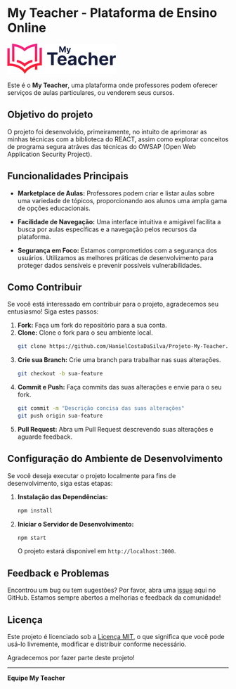 # My Teacher - Plataforma de Ensino Online

![My Teacher Logo](./public/imgs/myteacher.png) <!-- Substitua com o link do seu logo -->

Este é o **My Teacher**, uma plataforma onde professores podem oferecer serviços de aulas particulares, ou venderem seus cursos. 

## Objetivo do projeto

O projeto foi desenvolvido, primeiramente, no intuito de aprimorar as minhas técnicas com a biblioteca do REACT, assim como explorar conceitos de programa segura atráves das técnicas do OWSAP (Open Web Application Security Project).

## Funcionalidades Principais

- **Marketplace de Aulas:** Professores podem criar e listar aulas sobre uma variedade de tópicos, proporcionando aos alunos uma ampla gama de opções educacionais.
  
- **Facilidade de Navegação:** Uma interface intuitiva e amigável facilita a busca por aulas específicas e a navegação pelos recursos da plataforma.

- **Segurança em Foco:** Estamos comprometidos com a segurança dos usuários. Utilizamos as melhores práticas de desenvolvimento para proteger dados sensíveis e prevenir possíveis vulnerabilidades.

## Como Contribuir

Se você está interessado em contribuir para o projeto, agradecemos seu entusiasmo! Siga estes passos:

1. **Fork:** Faça um fork do repositório para a sua conta.
2. **Clone:** Clone o fork para o seu ambiente local.
    ```bash
    git clone https://github.com/HanielCostaDaSilva/Projeto-My-Teacher.git
    ```
3. **Crie sua Branch:** Crie uma branch para trabalhar nas suas alterações.
    ```bash
    git checkout -b sua-feature
    ```
4. **Commit e Push:** Faça commits das suas alterações e envie para o seu fork.
    ```bash
    git commit -m "Descrição concisa das suas alterações"
    git push origin sua-feature
    ```
5. **Pull Request:** Abra um Pull Request descrevendo suas alterações e aguarde feedback.

## Configuração do Ambiente de Desenvolvimento

Se você deseja executar o projeto localmente para fins de desenvolvimento, siga estas etapas:

1. **Instalação das Dependências:**
    ```bash
    npm install
    ```

2. **Iniciar o Servidor de Desenvolvimento:**
    ```bash
    npm start
    ```
    O projeto estará disponível em `http://localhost:3000`.

## Feedback e Problemas

Encontrou um bug ou tem sugestões? Por favor, abra uma [issue](link_para_as_issues) aqui no GitHub. Estamos sempre abertos a melhorias e feedback da comunidade!

## Licença

Este projeto é licenciado sob a [Licença MIT](LICENSE), o que significa que você pode usá-lo livremente, modificar e distribuir conforme necessário.

Agradecemos por fazer parte deste projeto!

--- 

**Equipe My Teacher**
